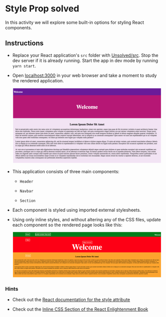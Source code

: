 # Style Prop solved

In this activity we will explore some built-in options for styling React components.

## Instructions

* Replace your React application's `src` folder with [Unsolved/src](Unsolved/src). Stop the dev server if it is already running. Start the app in dev mode by running `yarn start`.

* Open [localhost:3000](http://localhost:3000) in your web browser and take a moment to study the rendered application.

  ![Initial Page](Images/01-InitialPage.png)

* This application consists of three main components:

  * `Header`

  * `Navbar`

  * `Section`

* Each component is styled using imported external stylesheets.

* Using only inline styles, and without altering any of the CSS files, update each component so the rendered page looks like this:

  ![Inline Styled Page](Images/02-InlineStyled.png)

### Hints

* Check out the [React documentation for the style attribute](https://facebook.github.io/react/docs/dom-elements.html#style)

* Check out the [Inline CSS Section of the React Enlightenment Book](https://www.reactenlightenment.com/react-jsx/5.6.html)
